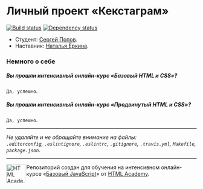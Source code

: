 # Личный проект «Кекстаграм»

[![Build status][travis-image]][travis-url]
[![Dependency status][dependency-image]][dependency-url]

* Студент: [Сергей Попов](https://htmlacademy.ru/profile/id42761).
* Наставник: [Наталья Ёркина](https://htmlacademy.ru/profile/id50014).

### Немного о себе

##### Вы прошли интенсивный онлайн-курс «Базовый HTML и CSS»?
`Да, успешно`.

##### Вы прошли интенсивный онлайн-курс «Продвинутый HTML и CSS»?
`Да, успешно`.

---

_Не удаляйте и не обращайте внимание на файлы:_<br>
_`.editorconfig`, `.eslintignore`, `.eslintrc`, `.gitignore`, `.travis.yml`, `Makefile`, `package.json`._

---

<a href="https://htmlacademy.ru/js_intensive"><img align="left" width="50" height="50" title="HTML Academy" src="https://up.htmlacademy.ru/static/img/intensive/javascript/logo-for-github.svg"></a>

Репозиторий создан для обучения на интенсивном онлайн-курсе «[Базовый JavaScript](https://htmlacademy.ru/js_intensive)» от [HTML Academy](https://htmlacademy.ru).

[travis-image]: https://travis-ci.org/htmlacademy-javascript/42761-kekstagram.svg?branch=master
[travis-url]: https://travis-ci.org/htmlacademy-javascript/42761-kekstagram
[dependency-image]: https://david-dm.org/htmlacademy-javascript/42761-kekstagram.svg?style=flat-square
[dependency-url]: https://david-dm.org/htmlacademy-javascript/42761-kekstagram
